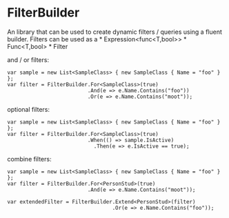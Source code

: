 # FilterBuilder
An library that can be used to create dynamic filters / queries using a fluent builder. Filters can be used as a 
    * Expression<func<T,bool>>
    * Func<T,bool> 
    * Filter<T>

and / or filters:

    var sample = new List<SampleClass> { new SampleClass { Name = "foo" } };
    var filter = FilterBuilder.For<SampleClass>(true)
                              .And(e => e.Name.Contains("foo"))
                              .Or(e => e.Name.Contains("moot"));

optional filters:

    var sample = new List<SampleClass> { new SampleClass { Name = "foo" } };
    var filter = FilterBuilder.For<SampleClass>(true)
                              .When(() => sample.IsActive)
                                .Then(e => e.IsActive == true);
              


combine filters:

    var sample = new List<SampleClass> { new SampleClass { Name = "foo" } };
    var filter = FilterBuilder.For<PersonStud>(true)
                              .And(e => e.Name.Contains("moot"));
 
    var extendedFilter = FilterBuilder.Extend<PersonStud>(filter)
                                      .Or(e => e.Name.Contains("foo"));
                                    

                              
              
